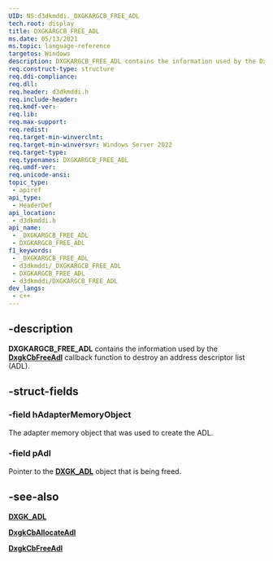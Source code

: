 ```yaml
---
UID: NS:d3dkmddi._DXGKARGCB_FREE_ADL
tech.root: display
title: DXGKARGCB_FREE_ADL
ms.date: 05/13/2021
ms.topic: language-reference
targetos: Windows
description: DXGKARGCB_FREE_ADL contains the information used by the DxgkCbFreeAdl callback function to destroy an address descriptor list (ADL).
req.construct-type: structure
req.ddi-compliance: 
req.dll: 
req.header: d3dkmddi.h
req.include-header: 
req.kmdf-ver: 
req.lib: 
req.max-support: 
req.redist: 
req.target-min-winverclnt: 
req.target-min-winversvr: Windows Server 2022
req.target-type: 
req.typenames: DXGKARGCB_FREE_ADL
req.umdf-ver: 
req.unicode-ansi: 
topic_type:
 - apiref
api_type:
 - HeaderDef
api_location:
 - d3dkmddi.h
api_name:
 - _DXGKARGCB_FREE_ADL
 - DXGKARGCB_FREE_ADL
f1_keywords:
 - _DXGKARGCB_FREE_ADL
 - d3dkmddi/_DXGKARGCB_FREE_ADL
 - DXGKARGCB_FREE_ADL
 - d3dkmddi/DXGKARGCB_FREE_ADL
dev_langs:
 - c++
---
```


## -description

**DXGKARGCB_FREE_ADL** contains the information used by the [**DxgkCbFreeAdl**](nc-d3dkmddi-dxgkcb_freeadl.md) callback function to destroy an address descriptor list (ADL).

## -struct-fields

### -field hAdapterMemoryObject

The adapter memory object that was used to create the ADL.

### -field pAdl

Pointer to the [**DXGK_ADL**](ns-d3dkmddi-dxgk_adl.md) object that is being freed.

## -see-also

[**DXGK_ADL**](ns-d3dkmddi-dxgk_adl.md)

[**DxgkCbAllocateAdl**](nc-d3dkmddi-dxgkcb_allocateadl.md)

[**DxgkCbFreeAdl**](nc-d3dkmddi-dxgkcb_freeadl.md)
